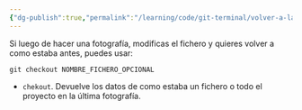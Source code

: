 ```yaml
---
{"dg-publish":true,"permalink":"/learning/code/git-terminal/volver-a-la-ultima-fotografia-de-un-fichero/","created":"2024-03-27T16:18","updated":"2024-03-27T16:18"}
---
```


Si luego de hacer una fotografía, modificas el fichero y quieres volver a como estaba antes, puedes usar:
```shell
git checkout NOMBRE_FICHERO_OPCIONAL
```
- `chekout`. Devuelve los datos de como estaba un fichero o todo el proyecto en la última fotografía.